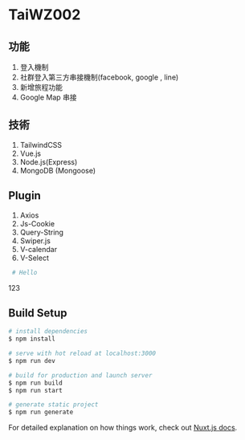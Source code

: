 # TaiWZ002

## 功能
1. 登入機制
2. 社群登入第三方串接機制(facebook, google , line)
3. 新增旅程功能
4. Google Map 串接


## 技術
1. TailwindCSS
2. Vue.js
3. Node.js(Express)
4. MongoDB (Mongoose)

## Plugin
1. Axios
2. Js-Cookie
3. Query-String
4. Swiper.js
5. V-calendar
6. V-Select

```bash
 # Hello
```
123
## Build Setup

```bash
# install dependencies
$ npm install

# serve with hot reload at localhost:3000
$ npm run dev

# build for production and launch server
$ npm run build
$ npm run start

# generate static project
$ npm run generate
```

For detailed explanation on how things work, check out [Nuxt.js docs](https://nuxtjs.org).
